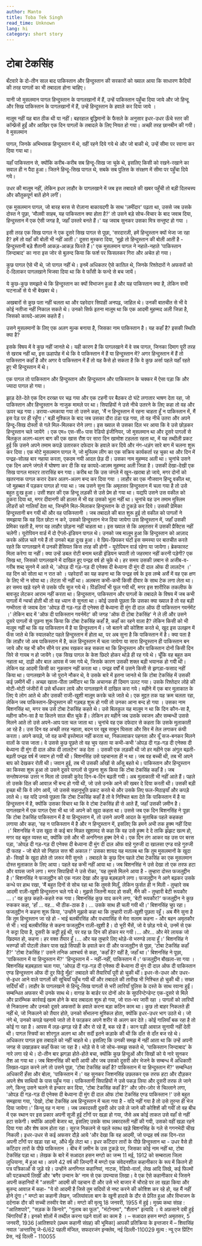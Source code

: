 ```yaml
---
author: Manto
title: Toba Tek Singh
read_time: Unknown
lang: hi
category: short story
---
```


# टोबा टेकसिंह

बँटवारे के दो-तीन साल बाद पाकिस्तान और हिन्दुस्तान की सरकारों को ख्याल
आया कि साधारण कैदियों की तरह पागलों का भी तबादला होना चाहिए।


यानी जो मुसलमान पागल हिन्दुस्तान के पागलखानों में हैं, उन्हें पाकिस्तान
पहुँचा दिया जाये और जो हिन्दू और सिख पाकिस्तान के पागलखानों में हैं,
उन्हें हिन्दुस्तान के हवाले कर दिया जाये ।


मालूम नहीं यह बात ठीक थी या नहीं। बहरहाल बुद्धिमानों के फैसले के
अनुसार इधर-उधर ऊँचे स्तर की कॉन्फ्रेंसें हुईं और आखिर एक दिन पागलों
के तबादले के लिए नियत हो गया।
अच्छी तरह छानबीन की गयी। वे मुसलमान


पागल, जिनके अभिभावक हिन्दुस्तान में थे, वहीं रहने दिये गये थे और जो
बाकी थे, उन्हें सीमा पर रवाना कर दिया गया था।


यहाँ पाकिस्तान से, क्योंकि
करीब-करीब सब हिन्दू-सिख जा चुके थे, इसलिए किसी को रखने-रखाने
का सवाल ही न पैदा हुआ। जितने हिन्दू-सिख पागल थे, सबके सब पुलिस
के संरक्षण में सीमा पर पहुँचा दिये गये।


उधर की मालूम नहीं, लेकिन इधर
लाहौर के पागलखाने में जब इस तबादले की खबर पहुँची तो बड़ी दिलचस्प
और कौतुकपूर्ण बातें होने लगीं।


एक मुसलमान पागल, जो बारह बरस से
रोज़ाना बाकायदगी के साथ 'ज़मींदार' पढ़ता था, उससे जब उसके दोस्त ने
पूछा, 'मौलवी साहब, यह पाकिस्तान क्या होता है?'
तो उसने बड़े सोच-विचार
के बाद जवाब दिया, हिन्दुस्तान में एक ऐसी जगह है, जहाँ उस्तरे बनते हैं।'
यह जवाब सुनकर उसका मित्र सन्तुष्ट हो गया ।


इसी तरह एक सिख पागल ने एक दूसरे सिख पागल से पूछा, 'सरदारज़ी,
हमें हिन्दुस्तान क्यों भेजा जा रहा है?
हमें तो वहाँ की बोली भी नहीं आती।'
दूसरा मुस्करा दिया, 'मुझे तो हिन्दुस्तान की बोली आती है - हिन्दुस्तानी
बड़े शैतानी आकड़-आकड़ फिरते हैं।'
एक मुसलमान पागल ने नहाते-नहाते 'पाकिस्तान ज़िन्दाबाद' का नारा इस
जोर से बुलन्द किया कि फर्श पर फिसलकर गिरा और अचेत हो गया।


कुछ पागल ऐसे भी थे, जो पागल नहीं थे। इनमें अधिकतर ऐसे कातिल थे, जिनके
रिश्तेदारों ने अफसरों को दे-दिलाकर पागलखाने भिजवा दिया था कि वे फाँसी
के फन्दे से बच जायें।


ये कुछ-कुछ समझते थे कि हिन्दुस्तान का क्यों विभाजन हुआ है और यह
पाकिस्तान क्या है, लेकिन सभी घटनाओं से ये भी बेखबर थे।


अखबारों से कुछ पता नहीं चलता था और पहरेदार सिपाही अनपढ़, जाहिल थे।
उनकी बातचीत से भी वे कोई नतीजा नहीं निकाल सकते थे।
उनको सिर्फ इतना मालूम था कि एक आदमी मुहम्मद अली जिन्ना है, जिसको कायदे-आज़म कहते हैं।


उसने मुसलमानों के लिए एक अलग मुल्क बनाया है, जिसका नाम
पाकिस्तान है। यह कहाँ है? इसकी स्थिति क्या है?

इसके विषय में वे कुछ नहीं जानते थे। यही कारण है कि पागलखाने में वे सब पागल, जिनका दिमाग
पूरी तरह से खराब नहीं था, इस ऊहापोह में थे कि वे पाकिस्तान में हैं या
हिन्दुस्तान में? अगर हिन्दुस्तान में हैं तो पाकिस्तान कहाँ है और अगर वे
पाकिस्तान में हैं तो यह कैसे हो सकता है कि वे कुछ अर्सा पहले यहाँ रहते
हुए भी हिन्दुस्तान में थे।


एक पागल तो पाकिस्तान और हिन्दुस्तान और हिन्दुस्तान
और पाकिस्तान के चक्कर में ऐसा पड़ा कि और ज्यादा पागल हो गया।


झाड़ देते-देते एक दिन दरख्त पर चढ़ गया और एक टहनी पर बैठकर दो घंटे लगातार
भाषण देता रहा, जो पाकिस्तान और हिन्दुस्तान के नाजुक मामले पर था।
सिपाहियों ने उसे नीचे उतरने के लिए कहा तो वह और ऊपर चढ़ गया।
डराया-धमकाया गया तो उसने कहा, 'मैं न हिन्दुस्तान में रहना चाहता हूँ न
पाकिस्तान में, मैं इस पेड़ पर ही रहूँगा।'
बड़ी मुश्किल के बाद जब उसका दौरा ठंडा पड़ गया, तो वह नीचे उतरा
और अपने हिन्दू-सिख दोस्तों से गले मिल-मिलकर रोने लगा।
इस ख्याल से
उसका दिल भर आया कि वे उसे छोड़कर हिन्दुस्तान चले जायेंगे ।
एक एम० एस-सी० पास रेडियो इंजीनियर, जो मुसलमान था और दूसरे
पागलों से बिलकुल अलग-थलग बाग की एक खास रौश पर सारा दिन
खामोश टहलता रहता था, में यह तब्दीली प्रकट हुई कि उसने अपने तमाम
कपड़े उतारकर दफेदार के हवाले कर दिये और नंग-धड़ंग सारे बाग में चलना
शुरू कर दिया।
एक मोटे मुसलमान पागल ने, जो मुस्लिम लीग का एक सक्रिय कार्यकर्ता
रह चुका था और दिन में पन्द्रह-सोलह बार नहाया करता, एकदम नयी आदत
छेड़ दी।
उसका नाम मुहम्मद अली था। चुनांचे उसने एक दिन अपने जंगले
में घोषणा कर दी कि वह कायदे-आज़म मुहम्मद अली जिन्ना है।
उसकी
देखा-देखी एक सिख पागल मास्टर तारासिंह बन गया। करीब था कि उस
जंगले में खून-खराबा हो जाये, मगर दोनों को खतरनाक पागल करार देकर
अलग-अलग बन्द कर दिया गया ।
लाहौर का एक नौजवान हिन्दू वकील था, जो मुहब्बत में पड़कर पागल
हो गया था।
जब उसने सुना कि अमृतसर हिन्दुस्तान में चला गया है तो उसे
बहुत दुःख हुआ। उसी शहर की एक हिन्दू लड़की से उसे प्रेम हो गया था।
यद्यपि उसने उस वकील को ठुकरा दिया था, मगर दीवानगी की हालत में
भी वह उसको भूला नहीं था।
चुनांचे वह उन तमाम मुस्लिम लीडरों को गालियाँ
देता था, जिन्होंने मिल-मिलाकर हिन्दुस्तान के दो टुकड़े कर दिये।
उसकी प्रेमिका
हिन्दुस्तानी बन गयी थी और वह पाकिस्तानी ।
जब तबादले की बात शुरू हुई तो वकील को पागलों ने समझाया कि वह
दिल छोटा न करे, उसको हिन्दुस्तान भेज दिया जायेगा उस हिन्दुस्तान में,
जहाँ उसकी प्रेमिका रहती है, मगर वह लाहौर छोड़ना नहीं चाहता था।
इस
ख्याल से कि अमृतसर में उसकी प्रैक्टिस नहीं चलेगी। यूरोपियन वार्ड में दो
ऐंग्लो-इंडियन पागल थे।
उनको जब मालूम हुआ कि हिन्दुस्तान को आज़ाद
करके अंग्रेज़ चले गये हैं तो उनको बड़ा दुःख हुआ।
वे छिप-छिपकर घंटों
इस समस्या पर बातचीत करते रहते कि पागलखाने में उनकी हैसियत किस
तरह की होगी - यूरोपियन वार्ड रहेगा या जायेगा।
ब्रेकफास्ट मिला करेगा
या नहीं। क्या उन्हें डबल रोटी बनाम ब्लडी इंडियन चपाती तो जहरमार नहीं
करनी पड़ेगी?
एक सिख था, जिसको पागलखाने में दाखिल हुए पन्द्रह वर्ष हो चुके थे।
हर समय उसकी ज़बान से अजीब-व-गरीब शब्द सुनने में आते थे, 'ओपड़
दी गड़-गड़ दी एनेक्स दी बेध्याना दी मुंग दी दाल ऑफ दी लालटेन ।'
वह
दिन को सोता था न रात को । पहरेदारों का यह कहना था कि पन्द्रह वर्ष के
इस लम्बे अर्से में वह एक क्षण के लिए भी न सोया था।
लेटता भी नहीं
था। अलबत्ता कभी-कभी किसी दीवार के साथ टेक लगा लेता था।
हर
समय खड़े रहने से उसके पाँव सूज गये थे।
पिंडलियाँ भी फूल गयी थीं,
मगर इस शारीरिक तकलीफ के बावजूद लेटकर आराम नहीं करता था।
हिन्दुस्तान, पाकिस्तान और पागलों के तबादले के विषय में जब कभी पागलों
में न्चर्चा होती थी तो वह ध्यान से सुनता था।
कोई उससे पूछता कि उसका
क्या ख्याल है तो वह बड़ी गम्भीरता से जवाब देता 'ओपड़ दी गड़-गड़ दी
एनेक्स दी बेध्याना दी मुंग दी दाल ऑफ दी पाकिस्तान गवर्नमेंट ।'
लेकिन बाद में 'ऑफ दी पाकिस्तान गवर्नमेंट' की जगह 'ऑफ दी टोबा
टेकसिंह' ने ले ली और उसने दूसरे पागलों से पूछना शुरू किया कि टोबा
टेकसिंह कहाँ है, कहाँ का रहने वाला है?
लेकिन किसी को भी मालूम नहीं
था कि वह पाकिस्तान में है या हिन्दुस्तान में।
जो बताने की कोशिश करते
थे, खुद इस उलझन में फँस जाते थे कि स्यालकोट पहले हिन्दुस्तान में होता
था, पर अब सुना है कि पाकिस्तान में है।
क्या पता है कि लाहौर जो अब
पाकिस्तान में है, कल हिन्दुस्तान में चला जायेगा या सारा हिन्दुस्तान ही पाकिस्तान
बन जाये और यह भी कौन सीने पर हाथ रखकर कह सकता था कि हिन्दुस्तान
और पाकिस्तान दोनों किसी दिन सिरे से गायब न हो जायेंगे।
एक सिख पागल के केश छिदरे होकर थोड़े ही रह गये थे।
चूँकि वह
बहुत कम नहाता था, दाढ़ी और बाल आपस में जम गये थे, जिसके कारण
उसकी शक्ल बड़ी भयानक हो गयी थी।
लेकिन वह आदमी किसी का नुकसान
नहीं करता था। पन्द्रह वर्षों में उसने किसी से झगड़ा-फसाद नहीं किया था।
पागलखाने के जो पुराने नौकर थे, वे उसके बारे में इतना जानते थे कि टोबा
टेकसिंह में उसकी कई ज़मीनें थीं।
अच्छा खाता-पीता ज़मींदार था कि अचानक
ही दिमाग उलट गया।
उसके रिश्तेदार लोहे की मोटी-मोटी जंजीरों में उसे बाँधकर
लाये और पागलखाने में दाखिल करा गये।
महीने में एक बार मुलाकात के लिए ये लोग आते थे और उसकी राजी-खुशी
मालूम करके चले जाते थे।
एक मुद्दत तक यह क्रम चलता रहा, लेकिन जब
पाकिस्तान-हिन्दुस्तान की गड़बड़ शुरू हो गयी तो उनका आना बन्द हो गया ।
उसका नाम बिशनसिंह था, मगर सब उसे टोबा टेकसिंह कहते थे।
उसे
बिलकुल यह मालूम न था कि दिन कौन-सा है, महीना कौन-सा है या कितने
साल बीत चुके हैं।
लेकिन हर महीने जब उसके स्वजन और सम्बन्धी उससे
मिलने आते तो उसे अपने-आप पता चल जाता था।
चुनांचे वह एक दफेदार
से कहता कि उसके मुलाकाती आ रहे है। उस दिन वह अच्छी तरह नहाता,
बदन पर खूब साबुन घिसता और सिर में तेल लगाकर कंघी करता।
अपने
कपड़े, जो वह कभी इस्तेमाल नहीं करता था, निकलवाकर पहनता और यूँ
सज-बनकर मिलने वालों के पास जाता।
वे उससे कुछ पूछते तो वह चुप
रहता या कभी-कभी 'ओपड़ दी गड़-गड़ दी एनेक्स दी बेध्याना दी मुंग दी
दाल ऑफ दी लालटेन' कह देता ।
उसकी एक लड़की थी जो हर महीने एक अंगुल बढ़ती-बढ़ती पन्द्रह वर्ष
में जवान हो गयी थी।
बिशनसिंह उसे पहचानता ही न था। जब वह बच्ची
थी, तब भी अपने बाप को देखकर रोती थी।
जवान हुई, तब भी उसकी
आँखों से आँसू बहते थे।
पाकिस्तान और हिन्दुस्तान का किस्सा शुरू हुआ तो उसने दूसरे पागलों से
पूछना शुरू किया कि टोबा टेकसिंह कहाँ है।
जब सन्तोषजनक उत्तर न मिला
तो उसकी कुरेद दिन-ब-दिन बढ़ती गयी। अब मुलाकाती भी नहीं आते हैं।
पहले तो उसके दिल की आवाज़ भी बन्द हो गयी थी, जो उसे उनके आने
की खबर दे दिया करती थी।
उसकी बड़ी इच्छा थी कि वे लोग आयें, जो उससे सहानुभूति प्रकट करते
थे और उसके लिए फल-मिठाइयाँ और कपड़े लाते थे।
वह यदि उनसे पूछता
कि टोबा टेकसिंह कहाँ है तो वे निश्चित बता देते कि पाकिस्तान में है या
हिन्दुस्तान में है, क्योंकि उसका विचार था कि वे टोबा टेकसिंह ही से आते
हैं, जहाँ उसकी ज़मीन है।
पागलखाने में एक पागल ऐसा भी था जो अपने को खुदा कहता था।
उससे जब एक दिन बिशनसिंह ने पूछा कि टोबा टेकसिंह पाकिस्तान में है या
हिन्दुस्तान में, तो उसने अपनी आदत के मुताबिक पहले कहकहा लगाया और
कहा, 'वह न पाकिस्तान में है और न हिन्दुस्तान में, इसलिए कि हमने अभी
तक हुक्म नहीं दिया ।'
बिशनसिंह ने उस खुदा से कई बार मिन्नत खुशामद से कहा कि वह उसे
हुक्म दे दे ताकि झंझट खत्म हो, मगर वह बहुत व्यस्त था, क्योंकि उसे और
भी अनगिनत हुक्म देने थे। एक दिन तंग आकर वह उस पर बरस पड़ा, 'ओपड़
दी गड़-गड़ दी एनेक्स दी बेध्याना दी मुंग दी दाल ऑफ वाहे गुरुजी दा खालसा
एण्ड वाहे गुरुजी दी फतह - जो बोले सो निहाल सत्त श्री अकाल !'
उसका शायद यह मतलब था कि तुम मुसलमानों के खुदा हो- सिखों
के खुदा होते तो ज़रूर मेरी सुनते ।
तबादले के कुछ दिन पहले टोबा टेकसिंह का एक मुसलमान दोस्त मुलाकात
के लिए आया।
पहले वह कभी नहीं आया था। जब बिशनसिंह ने उसे देखा
तो एक तरफ हटा और वापस जाने लगा।
मगर सिपाहियों ने उसे रोका, 'यह
तुमसे मिलने आया है - तुम्हारा दोस्त फजलुद्दीन है।'
बिशनसिंह ने फजलुद्दीन को एक नज़र देखा और कुछ बड़बड़ाने लगा।
फजलुद्दीन ने आगे बढ़कर उसके कन्धे पर हाथ रखा, 'मैं बहुत दिनों से सोच
रहा था कि तुमसे मिलूँ, लेकिन फुर्सत ही न मिली - तुम्हारे सब आदमी
राज़ी-खुशी हिन्दुस्तान चले गये थे।
मुझसे जितनी मदद हो सकी, मैंने
की - तुम्हारी बेटी रूपकौर ...।'
वह कुछ कहते-कहते रुक गया। बिशनसिंह कुछ याद करने लगा, 'बेटी
रूपकौर?'
फजलुद्दीन ने कुछ रुककर कहा, 'हाँ ... वह... भी ठीक-ठाक है।
... उसके साथ ही चली गयी थी।'
बिशनसिंह चुप रहा। फजलुद्दीन ने कहना शुरू किया, 'उन्होंने मुझसे कहा
था कि तुम्हारी राज़ी-खुशी पूछता रहूँ।
अब मैंने सुना है कि तुम हिन्दुस्तान जा
रहे हो - भाई बलबीरसिंह और वधावासिंह से मेरा सलाम कहना -
और
बहन अमृतकौर से भी।
भाई बलबीरसिंह से कहना फजलुद्दीन राज़ी-खुशी
है। दो भूरी भैंसें, जो वे छोड़ गये थे, उनमें से एक ने कट्टा दिया है, दूसरी के
कट्टी हुई थी, पर वह छः दिन की होकर मर गयी।... और... और मेरे
लायक जो खिदमत हो, कहना।
हर वक्त तैयार हूँ।... और यह तुम्हारे लिए
थोड़े-से भरुण्डे लाया हूँ।'
बिशनसिंह ने भरुण्डों की पोटली लेकर पास खड़े सिपाही के हवाले कर
दी और फजलुद्दीन से पूछा, 'टोबा टेकसिंह कहाँ है?'
'टोबा टेकसिंह !' उसने तनिक आश्चर्य से कहा, 'कहाँ है? वहीं है, जहाँ था।'
बिशनसिंह ने पूछा, 'पाकिस्तान में या हिन्दुस्तान में?'
'हिन्दुस्तान में - नहीं-नहीं, पाकिस्तान में।' फजलुद्दीन बौखला-सा गया ।
बिशनसिंह बड़बड़ाता चला गया, 'ओपड़ दी गड़-गड़ दी एनेक्स दी बेध्याना
दी मुंग दी दाल ऑफ दी पाकिस्तान एण्ड हिन्दुस्तान ऑफ दी दुर फिट्टे मुँह!'
तबादले की तैयारियाँ पूरी हो चुकी थीं। इधर-से-उधर और उधर-से-इधर आने
वाले पागलों की सूचियाँ पहुँच गयी थीं और तबादले की तारीख भी निश्चित
हो चुकी थी।
सख्त सर्दियाँ थीं। लाहौर के पागलखाने से हिन्दू-सिख पागलों
से भरी लारियाँ पुलिस के दस्ते के साथ रवाना हुईं।
सम्बन्धित अफसर भी
उनके साथ थे। वागाह के बार्डर पर दोनों ओर के सुपरिन्टेन्डेन्ट एक-दूसरे से
मिले और प्रारंम्भिक कार्रवाई खत्म होने के बाद तबादला शुरू हो गया, जो
रात-भर जारी रहा ।
पागलों को लारियों से निकालना और उनको दूसरे अफसरों के हवाले
करना बड़ा कठिन काम था।
कुछ तो बाहर निकलते ही नहीं थे, जो निकलने
को तैयार होते, उनको सँभालना मुश्किल होता, क्योंकि इधर-उधर भाग उठते
थे।
जो नंगे थे, उनको कपड़े पहनाये जाते तो वे फाड़कर अपने शरीर से
अलग कर देते।
कोई गालियाँ बक रहा है तो कोई गा रहा है।
आपस में
लड़-झगड़ रहे हैं और रो रहे हैं, बक रहे हैं। कान पड़ी आवाज़ सुनायी नहीं
देती थी।
पागल स्त्रियों का शोरगुल अलग था और सर्दी इतने कड़ाके की
थी कि दाँत से दाँत बज रहे थे।
अधिकतर पागल इस तबादले को नहीं चाहते थे। इसलिए कि उनकी समझ
में नहीं आता था कि उन्हें अपनी जगह से उखाड़कर कहाँ फेंका जा रहा है।
थोड़े से वे जो सोच-समझ सकते थे, 'पाकिस्तान जिन्दाबाद' के नारे लगा रहे
थे।
दो-तीन बार झगड़ा होते-होते बचा, क्योंकि कुछ हिन्दुओं और सिखों को
ये नारे सुनकर तैश आ गया था।
जब बिशनसिंह की बारी आयी और जब उसको दूसरी ओर भेजने के सम्बन्ध
में अधिकारी लिखत-पढ़त करने लगे तो उसने पूछा, 'टोबा टेकसिंह कहाँ है?
पाकिस्तान में या हिन्दुस्तान में?'
सम्बन्धित अधिकारी हँसा और बोला, 'पाकिस्तान में।'
यह सुनकर जिशनसिंह उछलकर एक तरफ हटा और दौड़कर अपने शेष
साथियों के पास पहुँच गया।
पाकिस्तानी सिपाहियों ने उसे पकड़ लिया और
दूसरी तरफ ले जाने लगे, किन्तु उसने चलने से इन्कार कर दिया, 'टोबा टेकसिंह
कहाँ है?'
और ज़ोर-ज़ोर से चिल्लाने लगा, 'ओपड़ दी गड़-गड़ दी एनेक्स दी
बेध्याना दी मुंग दी दाल ऑफ टोबा टेकसिंह एण्ड पाकिस्तान !'
उसे बहुत समझाया गया, 'देखो, टोबा टेकसिंह अब हिन्दुस्तान में चला
गया है - यदि नहीं गया है तो उसे तुरन्त ही भेज दिया जायेगा।'
किन्तु वह
न माना । जब ज़बरदस्ती दूसरी ओर उसे ले जाने की कोशिशें की गयीं तो
वह बीच में एक स्थान पर इस प्रकार अपनी सूजी हुई टाँगों पर खड़ा हो गया,
जैसे अब कोई ताकत उसे वहाँ से नहीं हटा सकेगी।
क्योंकि आदमी बेजार
था, इसलिए उसके साथ ज़बरदस्ती नहीं की गयी, उसको वहीं खड़ा रहने दिया
गया और शेष काम होता रहा।
सूरज निकलने से पहले स्तब्ध खड़े बिशनसिंह के गले से गगनभेदी चीख
निकली।
इधर-उधर से कई अफसर दौड़े आये 'और देखा कि वह आदमी,
जो पन्द्रह वर्ष तक दिन-रात अपनी टाँगों पर खड़ा रहा था, औंधे मुँह लेटा
था।
इधर काँटेदार तारों के पीछे हिन्दुस्तान था - उधर वैसे ही काँटेदार तारों
के पीछे पाकिस्तान ।
बीच में ज़मीन के उस टुकड़े पर, जिसका कोई नाम नहीं
था, टोबा टेकसिंह पड़ा था।
लेखक के बारे में
सआदत हसन मण्टो का जन्म 11 मई, 1912 को सम्बराला जिला लुधियाना, में हुआ
था।
अपने 42 वर्ष की ज़िन्दगी में मण्टो एक संवेदनशील कहानीकार के रूप में कितने
ही पत्र पत्रिकाओं से जुड़े रहे।
उन्होंने अनगिनत कहानियां, नाटक, रेडियो-वार्ता, लेख
आदि लिखे, कई फिल्मों की पटकथायें लिखीं और 'बगैर उन्वान के' नाम से एक
उपन्यास लिखा।
वे एक ऐसे कहानीकार थे जिसने अपनी कहानियों में "असली"
आदमी की पहचान दी और उसे भरे बाजार में चौराहे पर ला खड़ा किया और बुलन्द
आवाज़ में कहा- "ये वो आदमी है जिसे तुम सदियों से नष्ट करने की कोशिश कर
रहे हो, यह मैं नहीं होने दूंगा।"
मण्टो का कहानी लेखन, जलियांवाला बाग के खूनी हादसे के दौर से प्रेरित हुआ और
विभाजन के दर्दनाक दौर की सच्ची तस्वीर पेश की।
मण्टो की मृत्यु 18 जनवरी, 1955
में हुई।
मुख्य कथा संग्रह : "आतिशपारे", "सड़क के किनारे", "गुलाब का फूल",
"मंटोनामा", "शैतान" इत्यादि ।
ये अफ़साने दबी हुई चिंगारियाँ हैं। इनको शोलों
में तब्दील करना पढ़ने वालों का काम है ।
– सआदत हसन मण्टो
अमृतसर, 5 जनवरी, 1936
[आतिशपारे (प्रथम कहानी संग्रह) की भूमिका]
आपकी प्रतिक्रिया के इन्तजार में –
शिवासिंह नवाल
'अन्तारिमु
जे-6/62 पहली मंजिल, सफदरजंग इन्क्लेव,
नई दिल्ली-110029
मूल्य : न्यू एज प्रिंटिंग प्रेस, नई दिल्ली - 110055
```
